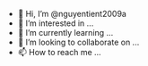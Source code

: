 - 👋 Hi, I’m @nguyentient2009a
- 👀 I’m interested in ...
- 🌱 I’m currently learning ...
- 💞️ I’m looking to collaborate on ...
- 📫 How to reach me ...

<!---
nguyentient2009a/nguyentient2009a is a ✨ special ✨ repository because its `README.md` (this file) appears on your GitHub profile.
You can click the Preview link to take a look at your changes.
--->
